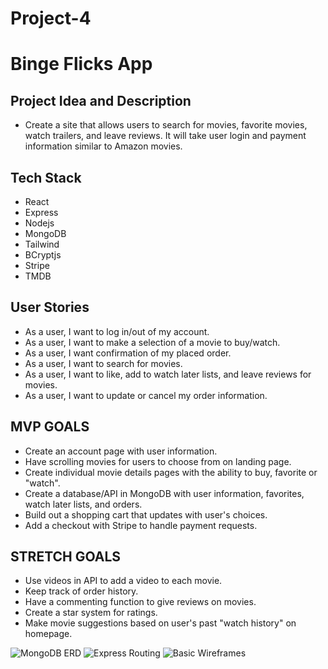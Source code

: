 # Project-4

# Binge Flicks App

## Project Idea and Description
- Create a site that allows users to search for movies, favorite movies, watch trailers, and leave reviews. It will take user login and payment information similar to Amazon movies. 

## Tech Stack

- React
- Express
- Nodejs
- MongoDB
- Tailwind
- BCryptjs
- Stripe
- TMDB

## User Stories

- As a user, I want to log in/out of my account.
- As a user, I want to make a selection of a movie to buy/watch. 
- As a user, I want confirmation of my placed order.
- As a user, I want to search for movies.
- As a user, I want to like, add to watch later lists, and leave reviews for movies.
- As a user, I want to update or cancel my order information.

## MVP GOALS

- Create an account page with user information.
- Have scrolling movies for users to choose from on landing page.
- Create individual movie details pages with the ability to buy, favorite or "watch".
- Create a database/API in MongoDB with user information, favorites, watch later lists, and orders.
- Build out a shopping cart that updates with user's choices.
- Add a checkout with Stripe to handle payment requests. 


## STRETCH GOALS
- Use videos in API to add a video to each movie.
- Keep track of order history.
- Have a commenting function to give reviews on movies.
- Create a star system for ratings.
- Make movie suggestions based on user's past "watch history" on homepage.


![MongoDB ERD](https://i.imgur.com/x8gelij.png)
![Express Routing](https://i.imgur.com/EwTKiAk.png)
![Basic Wireframes](https://i.imgur.com/taQjNJt.png)
